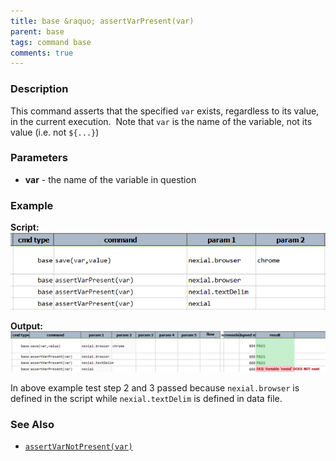 ```yaml
---
title: base &raquo; assertVarPresent(var)
parent: base
tags: command base
comments: true
---
```


### Description
This command asserts that the specified `var` exists, regardless to its value, in the current execution.  
Note that `var` is the name of the variable, not its value (i.e. not `${...}`)


### Parameters
- **var** \- the name of the variable in question


### Example
**Script:** <br/>
![](image/assertVarPresent(var)_01.png)

**Output:**
![](image/assertVarPresent(var)_02.png)

In above example test step 2 and 3 passed because `nexial.browser` is defined in the script while 
`nexial.textDelim` is defined in data file. 


### See Also
- [`assertVarNotPresent(var)`](assertVarNotPresent(var))
